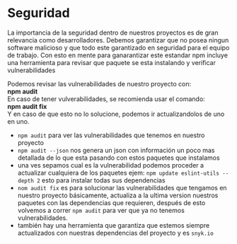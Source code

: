 # Seguridad

La importancia de la seguridad dentro de nuestros proyectos es de gran relevancia como desarrolladores. Debemos garantizar que no posea ningun software malicioso y que todo este garantizado en seguridad para el equipo de trabajo. 
Con esto en mente para ganarantizar este estandar npm incluye una herramienta para revisar que paquete se esta instalando y verificar vulnerabilidades

Podemos revisar las vulnerabilidades de nuestro proyecto con:  
**npm audit**  
En caso de tener vulverabilidades, se recomienda usar el comando:  
**npm audit fix**  
Y en caso de que esto no lo solucione, podemos ir actualizandolos de uno en uno.

-   `npm audit` para ver las vulnerabilidades que tenemos en nuestro proyecto
-   `npm audit --json` nos genera un json con información un poco mas detallada de lo que esta pasando con estos paquetes que instalamos
-   una ves sepamos cual es la vulnerabilidad podemos proceder a actualizar cualquiera de los paquetes ejem: `npm update eslint-utils --depth 2` esto para instalar todas sus dependencias
-   `nom audit fix` es para solucionar las vulnerabilidades que tengamos en nuestro proyecto básicamente, actualiza a la ultima version nuestros paquetes con las dependencias que requieren, después de esto volvemos a correr `npm audit` para ver que ya no tenemos vulnerabilidades.
-   también hay una herramienta que garantiza que estemos siempre actualizados con nuestras dependencias del proyecto y es `snyk.io`